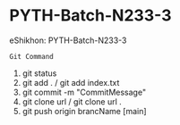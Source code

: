 # PYTH-Batch-N233-3

eShikhon: PYTH-Batch-N233-3

`Git Command`

1. git status
2. git add . / git add index.txt
3. git commit -m "CommitMessage"
4. git clone url / git clone url .
5. git push origin brancName [main]
